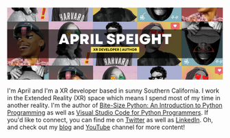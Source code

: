 ![A picture of April holding a VR headset in her hands. She is against a chalkboard with equations and her social media information.](https://raw.githubusercontent.com/aprilspeight/aprilspeight/master/GitHub-banner.png)

I'm April and I'm a XR developer based in sunny Southern California. I work in the Extended Reality (XR) space which means I spend most of my time in another reality. I'm the author of [Bite-Size Python: An Introduction to Python Programming](https://www.wiley.com/en-us/Bite+Size+Python%3A+An+Introduction+to+Python+Programming-p-9781119643821) as well as [Visual Studio Code for Python Programmers](https://www.wiley.com/en-us/Visual+Studio+Code+for+Python+Programmers-p-9781119773368). If you'd like to connect, you can find me on [Twitter](https://www.twitter.com/vogueandcode) as well as [LinkedIn](https://www.linkedin.com/in/aprilspeight). Oh, and check out my [blog](https://www.vogueandcode.com) and [YouTube](https://www.youtube.com/c/vogueandcode) channel for more content!

<!--
**aprilspeight/aprilspeight** is a ✨ _special_ ✨ repository because its `README.md` (this file) appears on your GitHub profile.

Here are some ideas to get you started:

- 🔭 I’m currently working on ...
- 🌱 I’m currently learning ...
- 👯 I’m looking to collaborate on ...
- 🤔 I’m looking for help with ...
- 💬 Ask me about ...
- 📫 How to reach me: ...
- 😄 Pronouns: ...
- ⚡ Fun fact: ...
-->
